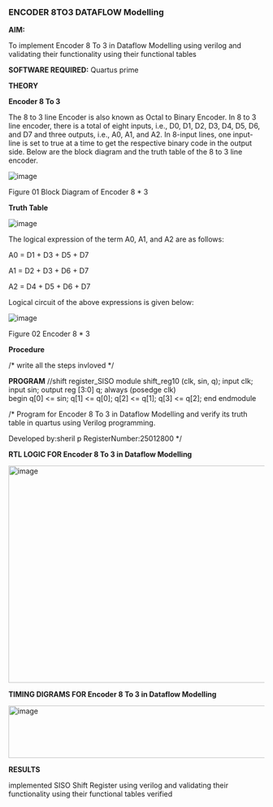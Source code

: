 ### ENCODER 8TO3 DATAFLOW Modelling

**AIM:**

To implement  Encoder 8 To 3 in Dataflow Modelling using verilog and validating their functionality using their functional tables

**SOFTWARE REQUIRED:** Quartus prime

**THEORY**

**Encoder 8 To 3**

The 8 to 3 line Encoder is also known as Octal to Binary Encoder. In 8 to 3 line encoder, there is a total of eight inputs, i.e., D0, D1, D2, D3, D4, D5, D6, and D7 and three outputs, i.e., A0, A1, and A2. In 8-input lines, one input-line is set to true at a time to get the respective binary code in the output side. Below are the block diagram and the truth table of the 8 to 3 line encoder.

![image](https://github.com/naavaneetha/ENCODER8TO3DATAFLOW/assets/154305477/0bc242c1-eb9e-4c47-afe5-30428470efc3)

Figure 01  Block Diagram of Encoder 8 * 3

**Truth Table**

![image](https://github.com/naavaneetha/ENCODER8TO3DATAFLOW/assets/154305477/35496b14-ae6e-4cd1-9abd-d6736b576575)

The logical expression of the term A0, A1, and A2 are as follows:

A0 = D1 + D3 + D5 + D7

A1 = D2 + D3 + D6 + D7

A2 = D4 + D5 + D6 + D7

Logical circuit of the above expressions is given below:

![image](https://github.com/naavaneetha/ENCODER8TO3DATAFLOW/assets/154305477/95acaee6-c873-4c75-89eb-ef09fb158053)

Figure 02  Encoder 8 * 3

**Procedure**

/* write all the steps invloved */

**PROGRAM**
//shift register_SISO
module shift_reg10 (clk, sin, q);
input clk;
input sin;
output reg [3:0] q;
always (posedge clk)  
begin
q[0] <= sin;
q[1] <= q[0];
q[2] <= q[1];
q[3] <= q[2];
end
endmodule

/* Program for Encoder 8 To 3 in Dataflow Modelling and verify its truth table in quartus using Verilog programming. 

Developed by:sheril p RegisterNumber:25012800
*/

**RTL LOGIC FOR Encoder 8 To 3 in Dataflow Modelling**

<img width="1002" height="427" alt="image" src="https://github.com/user-attachments/assets/6fbb89ac-a232-4905-bb57-125e8df11ff7" />


**TIMING DIGRAMS FOR Encoder 8 To 3 in Dataflow Modelling**

<img width="1210" height="103" alt="image" src="https://github.com/user-attachments/assets/6f09b3e5-e4aa-44ab-9a71-f09ceb344f6a" />


**RESULTS**

 implemented SISO Shift Register using verilog and validating their functionality using their functional tables verified





